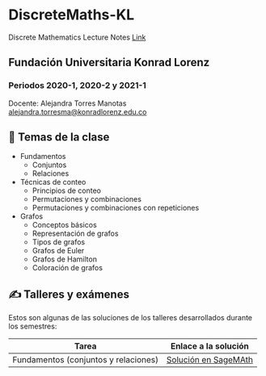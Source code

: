 # DiscreteMaths-KL
Discrete Mathematics Lecture Notes [Link](https://alejandratm.github.io/DiscreteMaths-KL/)
## Fundación Universitaria Konrad Lorenz
### Periodos 2020-1, 2020-2 y 2021-1

Docente: Alejandra Torres Manotas [alejandra.torresma@konradlorenz.edu.co](mailto:alejandra.torresm@konradlorenz.edu.co)

## 📔 Temas de la clase

* Fundamentos
   * Conjuntos
   * Relaciones
* Técnicas de conteo 
   * Principios de conteo
   * Permutaciones y combinaciones
   * Permutaciones y combinaciones con repeticiones
* Grafos
   * Conceptos básicos
   * Representación de grafos
   * Tipos de grafos
   * Grafos de Euler
   * Grafos de Hamilton
   * Coloración de grafos
   
## ✍️ Talleres y exámenes

Estos son algunas de las soluciones de los talleres desarrollados durante los semestres:

| Tarea | Enlace a la solución|
| ---------- | ---------- |
| Fundamentos (conjuntos y relaciones)  | [Solución en SageMAth](https://alejandratm.github.io/Mathematics-with-JupyterSlides/ProductoCartesiano/Producto%20cartesiano.html)   |

